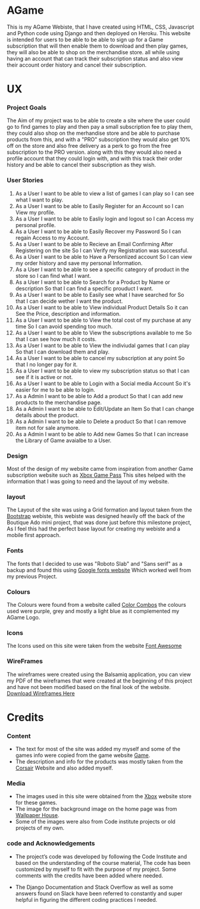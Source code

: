 # AGame

This is my AGame Webiste, that I have created using HTML, CSS, Javascript and Python code using Django and then deployed on Heroku. 
This website is intended for users to be able to be able to sign up for a Game subscription that will then enable them to download and then
play games, they will also be able to shop on the merchandise store. all while using having an account that can track their subscription status
and also view their account order history and cancel their subscription.

# UX

### **Project Goals**

The Aim of my project was to be able to create a site where the user could go to find games to play and then pay a small subscription fee to play them,
they could also shop on the merhandise store and be able to purchase products from this, and with a "PRO" subscription they would also get
10% off on the store and also free delivery as a perk to go from the free subscription to the PRO version. along with this they would also need
a profile account that they could login with, and with this track their order history and be able to cancel their subscription as they wish.

### User Stories

1. As a User I want to be able to view a list of games I can play so I can see what I want to play.
2. As a User I want to be able to Easily Register for an Account so I can View my profile.
3. As a User I want to be able to Easliy login and logout so I can Access my personal profile.
4. As a User I want to be able to Easily Recover my Password So I can regain Access to my Account.
5. As a User I want to be able to Recieve an Email Confirming After Registering on the site So I can Verify my Registration was successful.
6. As a User I want to be able to Have a Personlized account So I can view my order history and save my personal Information.
7. As a User I want to be able to see a specific category of product in the store so I can find what I want.
8. As a User I want to be able to Search for a Product by Name or description So that I can find a specific prouduct I want.
9. As a User I want to be able to Easily see what I have searched for So that I can decide wether I want the product.
10. As a User I want to be able to View individual Product Details So it can See the Price, description and information.
11. As a User I want to be able to View the total cost of my purchase at any time So I can avoid spending too much.
12. As a User I want to be able to View the subscriptions available to me So that I can see how much it costs.
13. As a User I want to be able to View the indiviudal games that I can play So that I can download them and play.
14. As a User I want to be able to cancel my subscription at any point So that I no longer pay for it.
15. As a User I want to be able to view my subscription status so that I can see if it is active or not.
16. As a User I want to be able to Login with a Social media Account So it's easier for me to be able to login.
17. As a Admin I want to be able to Add a product So that I can add new products to the merchandise page.
18. As a Admin I want to be able to Edit/Update an Item So that I can change details about the product.
19. As a Admin I want to be able to Delete a product So that I can remove item not for sale anymore.
20. As a Admin I want to be able to Add new Games So that I can increase the Library of Game avaialbe to a User.

### **Design**

Most of the design of my website came from inspiration from another Game subscription website such as 
[Xbox Game Pass](https://www.xbox.com/en-GB/xbox-game-pass)
This sites helped with the information that I was going to need and the layout of my website.

### layout

The Layout of the site was using a Grid formation and layout taken from the [Bootstrap](https://getbootstrap.com/) webiste, 
this webiste was designed heavily off the back of the Boutique Ado mini project, that was done just before this milestone project,
As I feel this had the perfect base layout for creating my webiste and a mobile first approach.

### Fonts

The fonts that I decided to use was "Roboto Slab" and "Sans serif" as a backup and found this using 
[Google fonts website](https://fonts.google.com/) Which worked well from my previous Project.

### Colours

The Colours were found from a website called [Color Combos](https://www.colorcombos.com/color-schemes/2026/ColorCombo2026.html)
the colours used were purple, grey and mostly a light blue as it complemented my AGame Logo.

### Icons

The Icons used on this site were taken from the website [Font Awesome](https://fontawesome.com/)

### WireFrames

The wireframes were created using the Balsamiq application, you can view my PDF of the wireframes
that were created at the beginning of this project and have not been modified based on the final look of the website. 
[Download Wireframes Here](NOLINKYET)


# **Credits**

### Content
- The text for most of the site was added my myself and some of the games info were copied from the game website [Game](https://www.game.co.uk).
- The description and info for the products was mostly taken from the [Corsair](https://www.corsair.com/uk/en/) Website and also added myself.

### Media
- The images used in this site were obtained from the [Xbox](https://www.xbox.com) website store for these games.
- The image for the background image on the home page was from [Wallpaper House](https://wallpaper-house.com/).
- Some of the images were also from Code institute projects or old projects of my own.

### code and Acknowledgements

* The project’s code was developed by following the Code Institute and based on the understanding of the course material, 
The code has been customized by myself to fit with the purpose of my project. Some comments with the credits have been added where needed.

* The Django Documentation and Stack Overflow as well as some answers found on Slack have been referred to constantly
and super helpful in figuring the different coding practices I needed.


